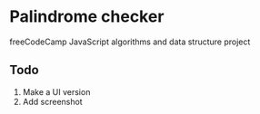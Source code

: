 # Palindrome checker

freeCodeCamp JavaScript algorithms and data structure project

## Todo

1. Make a UI version
1. Add screenshot
